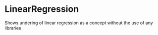 # LinearRegression
Shows undering of linear regression as a concept without the use of any libraries
